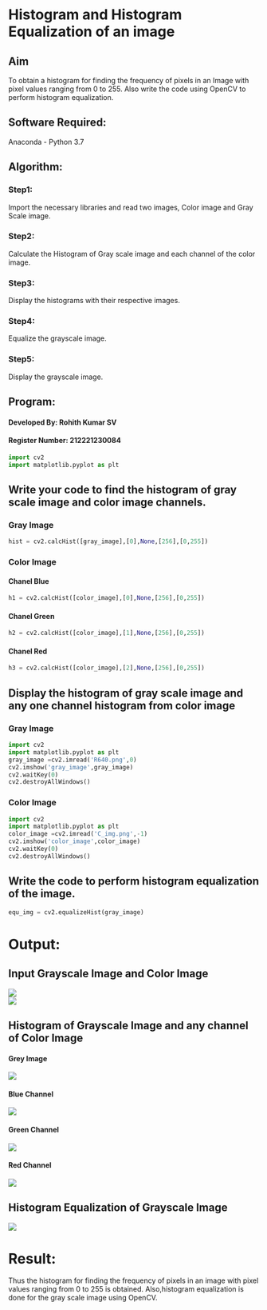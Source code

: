 # Histogram and Histogram Equalization of an image
## Aim
To obtain a histogram for finding the frequency of pixels in an Image with pixel values ranging from 0 to 255. Also write the code using OpenCV to perform histogram equalization.

## Software Required:
Anaconda - Python 3.7

## Algorithm:
### Step1:
Import the necessary libraries and read two images, Color image and Gray Scale image.<br>


### Step2:
Calculate the Histogram of Gray scale image and each channel of the color image.<br>

### Step3:
Display the histograms with their respective images.<br>

### Step4:
Equalize the grayscale image.<br>

### Step5:
Display the grayscale image.<br>

## Program:


#### Developed By: Rohith Kumar SV
#### Register Number: 212221230084

```python
import cv2
import matplotlib.pyplot as plt
```
## Write your code to find the histogram of gray scale image and color image channels.

### Gray Image
```python
hist = cv2.calcHist([gray_image],[0],None,[256],[0,255])
```
### Color Image 

#### Chanel Blue
```python
h1 = cv2.calcHist([color_image],[0],None,[256],[0,255]) 
```
#### Chanel Green
```python
h2 = cv2.calcHist([color_image],[1],None,[256],[0,255]) 
```
#### Chanel Red
```python
h3 = cv2.calcHist([color_image],[2],None,[256],[0,255]) 
```


## Display the histogram of gray scale image and any one channel histogram from color image


### Gray Image
```python
import cv2
import matplotlib.pyplot as plt
gray_image =cv2.imread('R640.png',0)
cv2.imshow('gray_image',gray_image) 
cv2.waitKey(0) 
cv2.destroyAllWindows()
```
### Color Image
```python
import cv2
import matplotlib.pyplot as plt
color_image =cv2.imread('C_img.png',-1)
cv2.imshow('color_image',color_image) 
cv2.waitKey(0) 
cv2.destroyAllWindows()
```


## Write the code to perform histogram equalization of the image.
```python
equ_img = cv2.equalizeHist(gray_image)
```
# Output:
## Input Grayscale Image and Color Image

![](R640.png)<br>
![](C_img.png)<br>


## Histogram of Grayscale Image and any channel of Color Image
#### Grey Image
![](GH_graph.png) <br>
#### Blue Channel
![](BH_graph.png) <br>
#### Green Channel
![](G_graph.png) <br>
#### Red Channel
![](RG_graph.png) <br>

## Histogram Equalization of Grayscale Image
![](Eq_G_Hgraph.png) <br>


# Result: 
Thus the histogram for finding the frequency of pixels in an image with pixel values ranging from 0 to 255 is obtained. Also,histogram equalization is done for the gray scale image using OpenCV.
